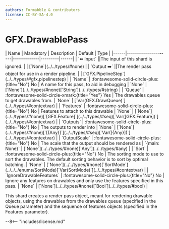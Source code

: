 ```yaml
---
authors: Formabble & contributors
license: CC-BY-SA-4.0
---
```



# GFX.DrawablePass

<div class="sh-parameters" markdown="1">
| Name | Mandatory | Description | Default | Type |
|------|---------------------|-------------|---------|------|
| `⬅️ Input` ||The input of this shard is ignored. | | [`None`](../../types/#none) |
| `Output ➡️` ||The render pass object for use in a render pipeline. | | [`GFX.PipelineStep`](../../types/#gfx.pipelinestep) |
| `Name` | :fontawesome-solid-circle-plus:{title="No"} No  | A name for this pass, to aid in debugging | `None` | [`None`](../../types/#none)[`String`](../../types/#string) |
| `Queue` | :fontawesome-solid-circle-xmark:{title="Yes"} Yes  | The drawables queue to get drawables from. | `None` | [`Var(GFX.DrawQueue)`](../../types/#contextvar) |
| `Features` | :fontawesome-solid-circle-plus:{title="No"} No  | Features to attach to this drawable | `None` | [`None`](../../types/#none)[`[GFX.Feature]`](../../types/#seq)[`Var([GFX.Feature])`](../../types/#contextvar) |
| `Outputs` | :fontawesome-solid-circle-plus:{title="No"} No  | The outputs to render into | `None` | [`None`](../../types/#none)[`[{Any}]`](../../types/#seq)[`Var([{Any}])`](../../types/#contextvar) |
| `OutputScale` | :fontawesome-solid-circle-plus:{title="No"} No  | The scale that the output should be rendered as | `{main: None}` | [`None`](../../types/#none)[`Any`](../../types/#any) |
| `Sort` | :fontawesome-solid-circle-plus:{title="No"} No  | The sorting mode to use to sort the drawables. The default sorting behavior is to sort by optimal batching. | `None` | [`None`](../../types/#none)[`SortMode`](../../../enums/SortMode)[`Var(SortMode)`](../../types/#contextvar) |
| `IgnoreDrawableFeatures` | :fontawesome-solid-circle-plus:{title="No"} No  | Ignore any features on drawables and only use the features specified in this pass. | `None` | [`None`](../../types/#none)[`Bool`](../../types/#bool) |

</div>

This shard creates a render pass object, meant for rendering drawable objects, using the drawables from the drawables queue (specified in the Queue parameter) and the sequence of features objects (specified in the Features parameter).

--8<-- "includes/license.md"

